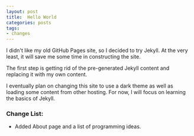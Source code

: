 ```yaml
---
layout: post
title:  Hello World
categories: posts
tags:
- changes
---
```

I didn't like my old GitHub Pages site, so I decided to try Jekyll.
At the very least, it will save me some time in constructing the site.

The first step is getting rid of the pre-generated Jekyll content and replacing
it with my own content.

I eventually plan on changing this site to use a
dark theme as well as loading some content from other hosting. For now,
I will focus on learning the basics of Jekyll.

### Change List:

* Added About page and a list of programming ideas.
